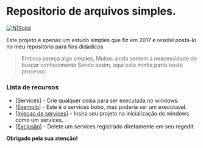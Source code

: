 # Repositorio de arquivos simples.

[![N|Solid](https://i.imgur.com/mF9AKO0.png)](https://www.paypal.com/cgi-bin/webscr?cmd=_donations&business=fabinhoec2210@gmail.com&item_name=F%C3%A1bio&currency_code=BRL)

Este projeto é apenas um estudo simples que fiz em 2017 e resolvi posta-lo no meu repositorio para fins didadicos.

> Embora pareça algo simples,
> Muitos ainda sentem a nescessidade de buscar conhecimento
> Sendo assim, aqui esta minha parte neste processo.


### Lista de recursos
* [Services] - Crie qualquer coisa para ser executada no windows.
* [[Exemplo](/Manipular%20Service/service.cmd)] - Este é o services bobo, mas poderia ser um executavel.
* [[Injeçao de services](/Manipular%20Service/criar.bat)] - Insira seu projeto na inicialização do windows como um services.
* [[Exclusão](/Manipular%20Service/excluir.bat)] - Delete um services registrado diretamente em seu regedit.

**Obrigado pela sua atenção!**
